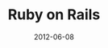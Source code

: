 ---
layout:       talk
title:        "Ruby on Rails"
location:     "Magee College, Derry"
date:         2012-06-08
presentation: "https://speakerdeck.com/u/kouphax/p/ruby-on-rails"
categories: [Ruby]
---